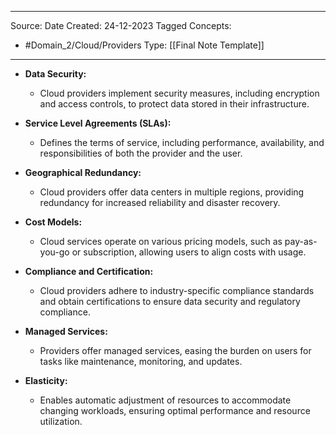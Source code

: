 - - -
Source:
Date Created:  24-12-2023
Tagged Concepts:
- #Domain_2/Cloud/Providers 
Type: [[Final Note Template]]
- - - 

- **Data Security:**
    
    - Cloud providers implement security measures, including encryption and access controls, to protect data stored in their infrastructure.
- **Service Level Agreements (SLAs):**
    
    - Defines the terms of service, including performance, availability, and responsibilities of both the provider and the user.
- **Geographical Redundancy:**
    
    - Cloud providers offer data centers in multiple regions, providing redundancy for increased reliability and disaster recovery.
- **Cost Models:**
    
    - Cloud services operate on various pricing models, such as pay-as-you-go or subscription, allowing users to align costs with usage.
- **Compliance and Certification:**
    
    - Cloud providers adhere to industry-specific compliance standards and obtain certifications to ensure data security and regulatory compliance.
- **Managed Services:**
    
    - Providers offer managed services, easing the burden on users for tasks like maintenance, monitoring, and updates.
- **Elasticity:**
    
    - Enables automatic adjustment of resources to accommodate changing workloads, ensuring optimal performance and resource utilization.